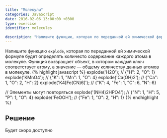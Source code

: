 ```yaml
---
title: "Молекулы"
categories: JavaScript
date: 2016-02-06 13:00:00 +0300
type: exercise
identifier: molecules

description: "Напишите функцию, которая по переданной ей химической формуле будет определять количесто содержание каждого атома в молекуле."
---
```


Напишите функцию `explode`, которая по переданной ей химической формуле будет определять количесто содержание каждого атома в молекуле. Функция возвращает объект, в котором каждый ключ соответствует атому, а значение — общему количеству данных атомов в молекуле.
{% highlight javascript %}
explode('H2O'); // {"H": 2, "O": 1}
explode('KMnO4'); // {"K": 1, "Mn": 1, "O": 4}
explode('Ca(OH)2'); // {"Ca": 1, "O": 2, "H": 2}
explode('K4[Fe(CN)6]'); // {"K": 4, "Fe": 1, "C": 6, "N": 6}

// Элементы могут повторяться
explode('(NH4)2HPO4'); // {"N": 1, "H": 5, "P": 1, "O": 4}
explode('FeOOH'); // {"Fe": 1, "O": 2, "H": 1}
{% endhighlight %}

## Решение
Будет скоро доступно